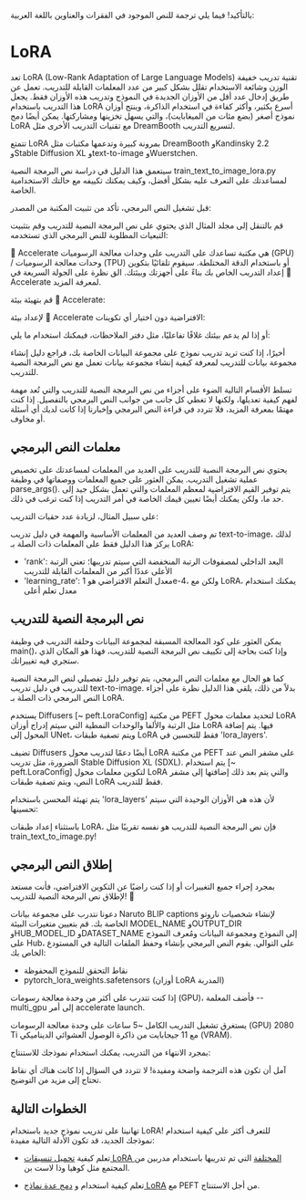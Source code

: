 بالتأكيد! فيما يلي ترجمة للنص الموجود في الفقرات والعناوين باللغة العربية:

# LoRA

تعد LoRA (Low-Rank Adaptation of Large Language Models) تقنية تدريب خفيفة الوزن وشائعة الاستخدام تقلل بشكل كبير من عدد المعلمات القابلة للتدريب. تعمل عن طريق إدخال عدد أقل من الأوزان الجديدة في النموذج وتدريب هذه الأوزان فقط. يجعل هذا التدريب باستخدام LoRA أسرع بكثير، وأكثر كفاءة في استخدام الذاكرة، وينتج أوزان نموذج أصغر (بضع مئات من الميغابايت)، والتي يسهل تخزينها ومشاركتها. يمكن أيضًا دمج LoRA مع تقنيات التدريب الأخرى مثل DreamBooth لتسريع التدريب.

تتمتع LoRA بمرونة كبيرة وتدعمها مكتبات مثل DreamBooth وKandinsky 2.2 وStable Diffusion XL وtext-to-image وWuerstchen.

سيتعمق هذا الدليل في دراسة نص البرمجة النصية train_text_to_image_lora.py لمساعدتك على التعرف عليه بشكل أفضل، وكيف يمكنك تكييفه مع حالتك الاستخدامية الخاصة.

قبل تشغيل النص البرمجي، تأكد من تثبيت المكتبة من المصدر:

قم بالتنقل إلى مجلد المثال الذي يحتوي على نص البرمجة النصية للتدريب وقم بتثبيت التبعيات المطلوبة للنص البرمجي الذي تستخدمه:

🤗 Accelerate هي مكتبة تساعدك على التدريب على وحدات معالجة الرسوميات (GPU) / وحدات معالجة الرسوميات (TPU) أو باستخدام الدقة المختلطة. سيقوم تلقائيًا بتكوين إعداد التدريب الخاص بك بناءً على أجهزتك وبيئتك. الق نظرة على الجولة السريعة في 🤗 Accelerate لمعرفة المزيد.

قم بتهيئة بيئة 🤗 Accelerate:

لإعداد بيئة 🤗 Accelerate الافتراضية دون اختيار أي تكوينات:

أو إذا لم يدعم بيئتك غلافًا تفاعليًا، مثل دفتر الملاحظات، فيمكنك استخدام ما يلي:

أخيرًا، إذا كنت تريد تدريب نموذج على مجموعة البيانات الخاصة بك، فراجع دليل إنشاء مجموعة بيانات للتدريب لمعرفة كيفية إنشاء مجموعة بيانات تعمل مع نص البرمجة النصية للتدريب.

تسلط الأقسام التالية الضوء على أجزاء من نص البرمجة النصية للتدريب والتي تُعد مهمة لفهم كيفية تعديلها، ولكنها لا تغطي كل جانب من جوانب النص البرمجي بالتفصيل. إذا كنت مهتمًا بمعرفة المزيد، فلا تتردد في قراءة النص البرمجي وإخبارنا إذا كانت لديك أي أسئلة أو مخاوف.

## معلمات النص البرمجي

يحتوي نص البرمجة النصية للتدريب على العديد من المعلمات لمساعدتك على تخصيص عملية تشغيل التدريب. يمكن العثور على جميع المعلمات ووصفاتها في وظيفة parse_args(). يتم توفير القيم الافتراضية لمعظم المعلمات والتي تعمل بشكل جيد إلى حد ما، ولكن يمكنك أيضًا تعيين قيمك الخاصة في أمر التدريب إذا كنت ترغب في ذلك.

على سبيل المثال، لزيادة عدد حقبات التدريب:

تم وصف العديد من المعلمات الأساسية والمهمة في دليل تدريب text-to-image، لذلك يركز هذا الدليل فقط على المعلمات ذات الصلة بـ LoRA:

- 'rank': البعد الداخلي لمصفوفات الرتبة المنخفضة التي سيتم تدريبها؛ تعني الرتبة الأعلى عددًا أكبر من المعلمات القابلة للتدريب
- 'learning_rate': معدل التعلم الافتراضي هو 1e-4، ولكن مع LoRA، يمكنك استخدام معدل تعلم أعلى

## نص البرمجة النصية للتدريب

يمكن العثور على كود المعالجة المسبقة لمجموعة البيانات وحلقة التدريب في وظيفة main()، وإذا كنت بحاجة إلى تكييف نص البرمجة النصية للتدريب، فهذا هو المكان الذي ستجري فيه تغييراتك.

كما هو الحال مع معلمات النص البرمجي، يتم توفير دليل تفصيلي لنص البرمجة النصية للتدريب في دليل تدريب text-to-image. بدلاً من ذلك، يلقي هذا الدليل نظرة على أجزاء النص البرمجي ذات الصلة بـ LoRA.

يستخدم Diffusers [~ peft.LoraConfig] من مكتبة PEFT لتحديد معلمات محول LoRA مثل الرتبة والألفا والوحدات النمطية التي سيتم إدراج أوزان LoRA فيها. يتم إضافة المحول إلى UNet، ويتم تصفية طبقات LoRA فقط للتحسين في 'lora_layers'.

تضيف Diffusers أيضًا دعمًا لتدريب محول LoRA من مكتبة PEFT على مشفر النص عند الضرورة، مثل تدريب Stable Diffusion XL (SDXL). يتم استخدام [~ peft.LoraConfig] لتكوين معلمات محول LoRA والتي يتم بعد ذلك إضافتها إلى مشفر النص، ويتم تصفية طبقات LoRA فقط للتدريب.

يتم تهيئة المحسن باستخدام 'lora_layers' لأن هذه هي الأوزان الوحيدة التي سيتم تحسينها:

باستثناء إعداد طبقات LoRA، فإن نص البرمجة النصية للتدريب هو نفسه تقريبًا مثل train_text_to_image.py!

## إطلاق النص البرمجي

بمجرد إجراء جميع التغييرات أو إذا كنت راضيًا عن التكوين الافتراضي، فأنت مستعد لإطلاق نص البرمجة النصية للتدريب! 🚀

دعونا نتدرب على مجموعة بيانات Naruto BLIP captions لإنشاء شخصيات ناروتو الخاصة بك. قم بتعيين متغيرات البيئة MODEL_NAME وOUTPUT_DIR وHUB_MODEL_ID وDATASET_NAME إلى النموذج ومجموعة البيانات ومُعرف النموذج على Hub، على التوالي. يقوم النص البرمجي بإنشاء وحفظ الملفات التالية في المستودع الخاص بك:

- نقاط التحقق للنموذج المحفوظة
- pytorch_lora_weights.safetensors (أوزان LoRA المدربة)

إذا كنت تتدرب على أكثر من وحدة معالجة رسومات (GPU)، فأضف المعلمة --multi_gpu إلى أمر accelerate launch.

يستغرق تشغيل التدريب الكامل ~5 ساعات على وحدة معالجة الرسومات (GPU) 2080 Ti مع 11 جيجابايت من ذاكرة الوصول العشوائي الديناميكي (VRAM).

بمجرد الانتهاء من التدريب، يمكنك استخدام نموذجك للاستنتاج:

آمل أن تكون هذه الترجمة واضحة ومفيدة! لا تتردد في السؤال إذا كانت هناك أي نقاط تحتاج إلى مزيد من التوضيح.
## الخطوات التالية

تهانينا على تدريب نموذج جديد باستخدام LoRA! للتعرف أكثر على كيفية استخدام نموذجك الجديد، قد تكون الأدلة التالية مفيدة:

- تعلم كيفية [تحميل تنسيقات LoRA المختلفة](../using-diffusers/loading_adapters#LoRA) التي تم تدريبها باستخدام مدربين من المجتمع مثل كوهيا وذا لاست بن.

- تعلم كيفية استخدام و [دمج عدة نماذج LoRA](../tutorials/using_peft_for_inference) مع PEFT من أجل الاستنتاج.